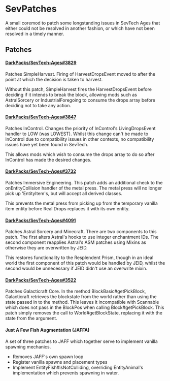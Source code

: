 # SevPatches
A small coremod to patch some longstanding issues in SevTech Ages that either could not be resolved in another fashion,
or which have not been resolved in a timely manner.

## Patches
#### [DarkPacks/SevTech-Ages#3829](https://www.github.com/DarkPacks/SevTech-Ages/issues/3829)
Patches SimpleHarvest. Firing of HarvestDropsEvent moved to after the point at which the decision is taken to harvest.

Without this patch, SimpleHarvest fires the HarvestDropsEvent before deciding if it intends to break the block, allowing
mods such as AstralSorcery or IndustrialForegoing to consume the drops array before deciding not to take any action.

#### [DarkPacks/SevTech-Ages#3847](https://www.github.com/DarkPacks/SevTech-Ages/issues/3847)
Patches InControl. Changes the priority of InControl's LivingDropsEvent handler to LOW (was LOWEST). Whilst this change
can't be made to InControl due to compatibility issues in other contexts, no compatibility issues have yet been found in
SevTech. 

This allows mods which wish to consume the drops array to do so after InControl has made the desired changes.

#### [DarkPacks/SevTech-Ages#3732](https://www.github.com/DarkPacks/SevTech-Ages/issues/3732)
Patches Immersive Engineering. This patch adds an additional check to the onEntityCollision handler of the metal press.
The metal press will no longer pick up 'EntityItem's, but will accept all derived classes.

This prevents the metal press from picking up from the temporary vanilla item entity before Real Drops replaces it with
its own entity.

#### [DarkPacks/SevTech-Ages#4091](https://www.github.com/DarkPacks/SevTech-Ages/issues/4091)
Patches Astral Sorcery and Minecraft. There are two components to this patch. The first alters Astral's hooks to use
integer enchantment IDs. The second component reapplies Astral's ASM patches using Mixins as otherwise they are
overwritten by JEID.

This restores functionality to the Resplendent Prism, though in an ideal world the first component of this patch would
be handled by JEID, whilst the second would be unnecessary if JEID didn't use an overwrite mixin.

#### [DarkPacks/SevTech-Ages#3522](https://www.github.com/DarkPacks/SevTech-Ages/issues/3522)
Patches Galacticraft Core. In the method BlockBasic#getPickBlock, Galacticraft retrieves the blockstate from the world
rather than using the state passed in to the method. This leaves it incompatible with Scannable which does not pass in
the BlockPos when calling Block#getPickBlock. This patch simply removes the call to World#getBlockState, replacing it
with the state from the argument.

#### Just A Few Fish Augmentation (JAFFA)
A set of three patches to JAFF which together serve to implement vanilla spawning mechanics.
  * Removes JAFF's own spawn loop
  * Register vanilla spawns and placement types
  * Implement EntityFish#isNotColliding, overriding EntityAnimal's implementation which prevents spawning in water.
